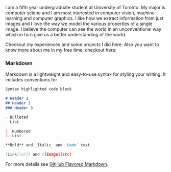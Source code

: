 I am a fifth year undergraduate student at University of Toronto. My major is computer sciene and I am most interested in computer vision, machine learning and computer graphics. I like how we extract information from just images and I love the way we model the various properties of a single image. I believe the computer can see the world in an unconventional way which in turn give us a better understanding of the world.


Checkout my experiences and some projects I did here:
Also you want to know more about me in my free time, checkout here:



### Markdown

Markdown is a lightweight and easy-to-use syntax for styling your writing. It includes conventions for

```markdown
Syntax highlighted code block

# Header 1
## Header 2
### Header 3

- Bulleted
- List

1. Numbered
2. List

**Bold** and _Italic_ and `Code` text

[Link](url) and ![Image](src)
```

For more details see [GitHub Flavored Markdown](https://guides.github.com/features/mastering-markdown/).
